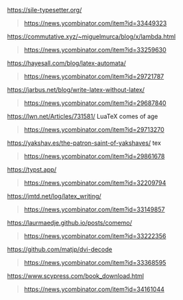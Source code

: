 https://sile-typesetter.org/
> https://news.ycombinator.com/item?id=33449323

https://commutative.xyz/~miguelmurca/blog/x/lambda.html
> https://news.ycombinator.com/item?id=33259630

https://hayesall.com/blog/latex-automata/
> https://news.ycombinator.com/item?id=29721787
 
https://jarbus.net/blog/write-latex-without-latex/
> https://news.ycombinator.com/item?id=29687840

https://lwn.net/Articles/731581/ LuaTeX comes of age
> https://news.ycombinator.com/item?id=29713270

https://yakshav.es/the-patron-saint-of-yakshaves/ tex
> https://news.ycombinator.com/item?id=29861678

https://typst.app/
> https://news.ycombinator.com/item?id=32209794

https://jmtd.net/log/latex_writing/
> https://news.ycombinator.com/item?id=33149857

https://laurmaedje.github.io/posts/comemo/
> https://news.ycombinator.com/item?id=33222356

https://github.com/matjp/dvi-decode
> https://news.ycombinator.com/item?id=33368595

https://www.scypress.com/book_download.html
> https://news.ycombinator.com/item?id=34161044